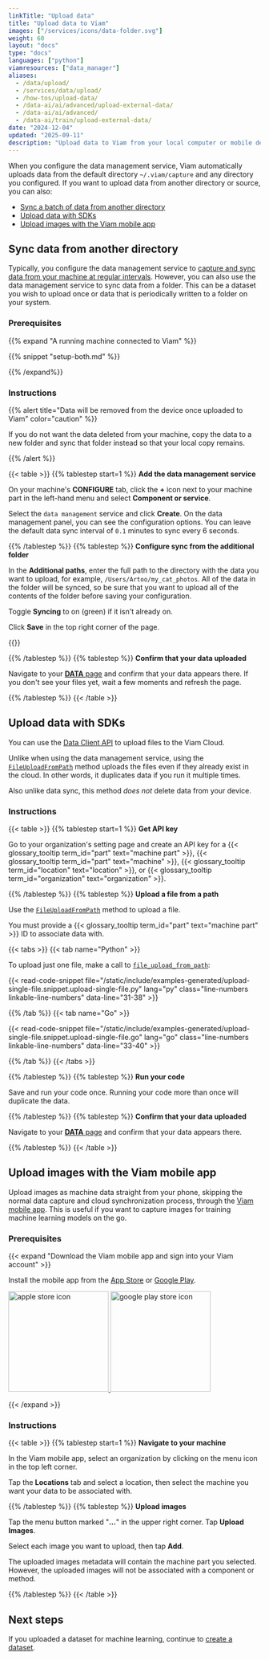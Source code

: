 ```yaml
---
linkTitle: "Upload data"
title: "Upload data to Viam"
images: ["/services/icons/data-folder.svg"]
weight: 60
layout: "docs"
type: "docs"
languages: ["python"]
viamresources: ["data_manager"]
aliases:
  - /data/upload/
  - /services/data/upload/
  - /how-tos/upload-data/
  - /data-ai/ai/advanced/upload-external-data/
  - /data-ai/ai/advanced/
  - /data-ai/train/upload-external-data/
date: "2024-12-04"
updated: "2025-09-11"
description: "Upload data to Viam from your local computer or mobile device using the data client API, Viam CLI, or Viam mobile app."
---
```


When you configure the data management service, Viam automatically uploads data from the default directory `~/.viam/capture` and any directory you configured.
If you want to upload data from another directory or source, you can also:

- [Sync a batch of data from another directory](#sync-data-from-another-directory)
- [Upload data with SDKs](#upload-data-with-sdks)
- [Upload images with the Viam mobile app](#upload-images-with-the-viam-mobile-app)

## Sync data from another directory

Typically, you configure the data management service to [capture and sync data from your machine at regular intervals](/data-ai/capture-data/capture-sync/).
However, you can also use the data management service to sync data from a folder.
This can be a dataset you wish to upload once or data that is periodically written to a folder on your system.

### Prerequisites

{{% expand "A running machine connected to Viam" %}}

{{% snippet "setup-both.md" %}}

{{% /expand%}}

### Instructions

{{% alert title="Data will be removed from the device once uploaded to Viam" color="caution" %}}

If you do not want the data deleted from your machine, copy the data to a new folder and sync that folder instead so that your local copy remains.

{{% /alert %}}

{{< table >}}
{{% tablestep start=1 %}}
**Add the data management service**

On your machine's **CONFIGURE** tab, click the **+** icon next to your machine part in the left-hand menu and select **Component or service**.

Select the `data management` service and click **Create**.
On the data management panel, you can see the configuration options.
You can leave the default data sync interval of `0.1` minutes to sync every 6 seconds.

{{% /tablestep %}}
{{% tablestep %}}
**Configure sync from the additional folder**

In the **Additional paths**, enter the full path to the directory with the data you want to upload, for example, `/Users/Artoo/my_cat_photos`.
All of the data in the folder will be synced, so be sure that you want to upload all of the contents of the folder before saving your configuration.

Toggle **Syncing** to on (green) if it isn't already on.

Click **Save** in the top right corner of the page.

{{<imgproc src="/services/data/data-sync-temp.png" resize="x1100" declaredimensions=true alt="Data service configured as described." class="shadow" >}}

{{% /tablestep %}}
{{% tablestep %}}
**Confirm that your data uploaded**

Navigate to your [**DATA** page](https://app.viam.com/data/view) and confirm that your data appears there.
If you don't see your files yet, wait a few moments and refresh the page.

{{% /tablestep %}}
{{< /table >}}

## Upload data with SDKs

You can use the [Data Client API](/dev/reference/apis/data-client/) to upload files to the Viam Cloud.

Unlike when using the data management service, using the [`FileUploadFromPath`](/dev/reference/apis/data-client/#fileuploadfrompath) method uploads the files even if they already exist in the cloud.
In other words, it duplicates data if you run it multiple times.

Also unlike data sync, this method _does not_ delete data from your device.

### Instructions

{{< table >}}
{{% tablestep start=1 %}}
**Get API key**

Go to your organization's setting page and create an API key for a {{< glossary_tooltip term_id="part" text="machine part" >}}, {{< glossary_tooltip term_id="part" text="machine" >}}, {{< glossary_tooltip term_id="location" text="location" >}}, or {{< glossary_tooltip term_id="organization" text="organization" >}}.

{{% /tablestep %}}
{{% tablestep %}}
**Upload a file from a path**

Use the [`FileUploadFromPath`](/dev/reference/apis/data-client/#fileuploadfrompath) method to upload a file.

You must provide a {{< glossary_tooltip term_id="part" text="machine part" >}} ID to associate data with.

{{< tabs >}}
{{< tab name="Python" >}}

To upload just one file, make a call to [`file_upload_from_path`](/dev/reference/apis/data-client/#fileuploadfrompath):

{{< read-code-snippet file="/static/include/examples-generated/upload-single-file.snippet.upload-single-file.py" lang="py" class="line-numbers linkable-line-numbers" data-line="31-38" >}}

{{% /tab %}}
{{< tab name="Go" >}}

{{< read-code-snippet file="/static/include/examples-generated/upload-single-file.snippet.upload-single-file.go" lang="go" class="line-numbers linkable-line-numbers" data-line="33-40" >}}

{{% /tab %}}
{{< /tabs >}}

{{% /tablestep %}}
{{% tablestep %}}
**Run your code**

Save and run your code once.
Running your code more than once will duplicate the data.

{{% /tablestep %}}
{{% tablestep %}}
**Confirm that your data uploaded**

Navigate to your [**DATA** page](https://app.viam.com/data/view) and confirm that your data appears there.

{{% /tablestep %}}
{{< /table >}}

## Upload images with the Viam mobile app

Upload images as machine data straight from your phone, skipping the normal data capture and cloud synchronization process, through the [Viam mobile app](/manage/troubleshoot/teleoperate/default-interface/#viam-mobile-app).
This is useful if you want to capture images for training machine learning models on the go.

### Prerequisites

{{< expand "Download the Viam mobile app and sign into your Viam account" >}}

Install the mobile app from the [App Store](https://apps.apple.com/vn/app/viam-robotics/id6451424162) or [Google Play](https://play.google.com/store/apps/details?id=com.viam.viammobile&hl=en&gl=US).

<a href="https://apps.apple.com/vn/app/viam-robotics/id6451424162" target="_blank">
  <img src="https://github.com/viamrobotics/docs/assets/90707162/a470b65d-1b97-412f-9f97-daf902f2f053" width="200px" alt="apple store icon" class="center-if-small" >
</a>

<a href="https://play.google.com/store/apps/details?id=com.viam.viammobile&hl=en&gl=US" target="_blank">
  <img src="https://github.com/viamrobotics/docs/assets/90707162/6ebd6960-08c5-41d4-81f9-42293fbfdfd4" width="200px" alt="google play store icon" class="center-if-small" >
</a>

{{< /expand >}}

### Instructions

{{< table >}}
{{% tablestep start=1 %}}
**Navigate to your machine**

In the Viam mobile app, select an organization by clicking on the menu icon in the top left corner.

Tap the **Locations** tab and select a location, then select the machine you want your data to be associated with.

{{% /tablestep %}}
{{% tablestep %}}
**Upload images**

Tap the menu button marked "**...**" in the upper right corner.
Tap **Upload Images**.

Select each image you want to upload, then tap **Add**.

The uploaded images metadata will contain the machine part you selected.
However, the uploaded images will not be associated with a component or method.

{{% /tablestep %}}
{{< /table >}}

## Next steps

If you uploaded a dataset for machine learning, continue to [create a dataset](/data-ai/train/create-dataset/).
